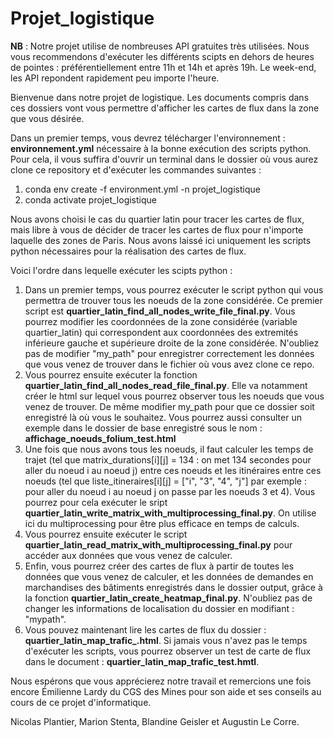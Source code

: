# Projet_logistique

**NB** : Notre projet utilise de nombreuses API gratuites très utilisées. Nous vous recommendons d'exécuter les différents scipts en dehors de heures de pointes : préférentiellement entre 11h et 14h et après 19h. Le week-end, les API repondent rapidement peu importe l'heure.  

Bienvenue dans notre projet de logistique. Les documents compris dans ces dossiers vont vous permettre d'afficher les cartes de flux dans la zone que vous désirée. 

Dans un premier temps, vous devrez télécharger l'environnement : **environnement.yml** nécessaire à la bonne exécution des scripts python. Pour cela, il vous suffira d'ouvrir un terminal dans le dossier où vous aurez clone ce repository et d'exécuter les commandes suivantes : 

1)  conda env create -f environment.yml -n projet_logistique
2)  conda activate projet_logistique 

Nous avons choisi le cas du quartier latin pour tracer les cartes de flux, mais libre à vous de décider de tracer les cartes de flux pour n'importe laquelle des zones de Paris. Nous avons laissé ici uniquement les scripts python nécessaires pour la réalisation des cartes de flux. 

Voici l'ordre dans lequelle exécuter les scipts python : 
1) Dans un premier temps, vous pourrez exécuter le script python qui vous permettra de trouver tous les noeuds de la zone considérée. Ce premier script est **quartier_latin_find_all_nodes_write_file_final.py**. Vous pourrez modifier les coordonnées de la zone considérée (variable quartier_latin) qui correspondent aux coordonnées des extremités inférieure gauche et supérieure droite de la zone considérée. N'oubliez pas de modifier "my_path" pour enregistrer correctement les données que vous venez de trouver dans le fichier où vous avez clone ce repo. 
2) Vous pourrez ensuite exécuter la fonction **quartier_latin_find_all_nodes_read_file_final.py**. Elle va notamment créer le html sur lequel vous pourrez observer tous les noeuds que vous venez de trouver. De même modifier my_path pour que ce dossier soit enregistré là où vous le souhaitez. Vous pourrez aussi consulter un exemple dans le dossier de base enregistré sous le nom : **affichage_noeuds_folium_test.html**
3) Une fois que nous avons tous les noeuds, il faut calculer les temps de trajet (tel que matrix_durations[i][j] = 134 : on met 134 secondes pour aller du noeud i au noeud j) entre ces noeuds et les itinéraires entre ces noeuds (tel que liste_itineraires[i][j] = ["i", "3", "4", "j"] par exemple : pour aller du noeud i au noeud j on passe par les noeuds 3 et 4). Vous pourrez pour cela exécuter le sript **quartier_latin_write_matrix_with_multiprocessing_final.py**. On utilise ici du multiprocessing pour être plus efficace en temps de calculs.
4) Vous pourrez ensuite exécuter le script **quartier_latin_read_matrix_with_multiprocessing_final.py** pour accéder aux données que vous venez de calculer. 
5) Enfin, vous pourrez créer des cartes de flux à partir de toutes les données que vous venez de calculer, et les données de demandes en marchandises des bâtiments enregistrés dans le dossier output, grâce à la fonction **quartier_latin_create_heatmap_final.py**. N'oubliez pas de changer les informations de localisation du dossier en modifiant : "mypath". 
6) Vous pouvez maintenant lire les cartes de flux du dossier : **quartier_latin_map_trafic_.html**. Si jamais vous n'avez pas le temps d'exécuter les scripts, vous pourrez observer un test de carte de flux dans le document : **quartier_latin_map_trafic_test.hmtl**. 


Nous espérons que vous apprécierez notre travail et remercions une fois encore Émilienne Lardy du CGS des Mines pour son aide et ses conseils au cours de ce projet d'informatique. 

Nicolas Plantier, Marion Stenta, Blandine Geisler et Augustin Le Corre. 


